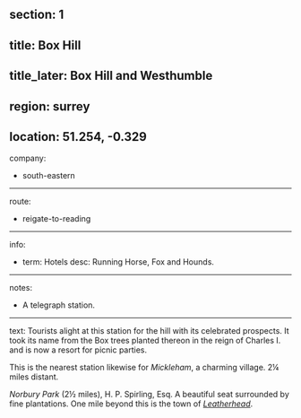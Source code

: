 section: 1
----
title: Box Hill
----
title_later: Box Hill and Westhumble
----
region: surrey
----
location: 51.254, -0.329
----
company:
- south-eastern
----
route:
- reigate-to-reading
----
info:
- term: Hotels
  desc: Running Horse, Fox and Hounds.
----
notes:
- A telegraph station.
----
text: Tourists alight at this station for the hill with its celebrated prospects. It took its name from the Box trees planted thereon in the reign of Charles I. and is now a resort for picnic parties.

This is the nearest station likewise for *Mickleham*, a charming village. 2¼ miles distant.

*Norbury Park* (2½ miles), H. P. Spirling, Esq. A beautiful seat surrounded by fine plantations. One mile beyond this is the town of *[Leatherhead](leatherhead)*.
